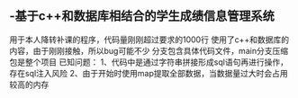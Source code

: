 ## -基于c++和数据库相结合的学生成绩信息管理系统
用于本人降转补课的程序，代码量刚刚超过要求的1000行
使用了c++和数据库的内容，由于刚刚接触，所以bug可能不少
分支包含具体代码文件，main分支压缩包是整个项目
已知问题：
1、代码中是通过字符串拼接形成sql语句再进行操作，存在sql注入风险
2、由于开始时使用map提取全部数据，当数据量过大时会占用较高的内存
